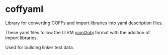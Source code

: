 # coffyaml
Library for converting COFFs and import libraries into yaml description files.

These yaml files follow the LLVM [yaml2obj](https://llvm.org/docs/yaml2obj.html) format
with the addition of import libraries.

Used for building linker test data.
